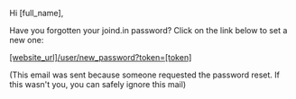 Hi [full_name],

Have you forgotten your joind.in password?  Click on the link below to set a new one:

[[website_url]/user/new_password?token=[token]]([website_url]/user/new_password?token=[token])

(This email was sent because someone requested the password reset.  If this wasn't you, you can safely ignore this mail)

